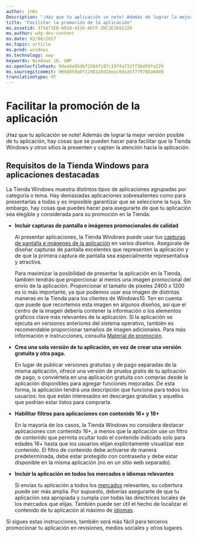 ```yaml
---
author: jnHs
Description: "¡Haz que tu aplicación se note! Además de lograr la mejor versión posible de tu aplicación, hay cosas que se pueden hacer para facilitar que la Tienda Windows y otros sitios la presenten y capten la atención hacia la aplicación."
title: "Facilitar la promoción de la aplicación"
ms.assetid: 375A73EB-A010-4319-AEFF-3DC3E3691220
ms.author: wdg-dev-content
ms.date: 02/08/2017
ms.topic: article
ms.prod: windows
ms.technology: uwp
keywords: Windows 10, UWP
ms.openlocfilehash: 9dee8e05dbf2384fc87c1974a732ff36459fa229
ms.sourcegitcommit: 909d859a0f11981a8d1beac0da35f779786a6889
translationtype: HT
---
```

# <a name="make-your-app-easier-to-promote"></a>Facilitar la promoción de la aplicación


¡Haz que tu aplicación se note! Además de lograr la mejor versión posible de tu aplicación, hay cosas que se pueden hacer para facilitar que la Tienda Windows y otros sitios la presenten y capten la atención hacia la aplicación.

## <a name="windows-store-requirements-for-featured-apps"></a>Requisitos de la Tienda Windows para aplicaciones destacadas


La Tienda Windows muestra distintos tipos de aplicaciones agrupadas por categoría o tema. Hay demasiadas aplicaciones sobresalientes como para presentarlas a todas y es imposible garantizar que se seleccione la tuya. Sin embargo, hay cosas que puedes hacer para asegurarte de que tu aplicación sea elegible y considerada para su promoción en la Tienda.

-   **Incluir capturas de pantalla e imágenes promocionales de calidad**

    Al presentar aplicaciones, la Tienda Windows puede usar tus [capturas de pantalla e imágenes de la aplicación](app-screenshots-and-images.md) en varios diseños. Asegúrate de diseñar capturas de pantalla excelentes que representen la aplicación y de que la primera captura de pantalla sea especialmente representativa y atractiva.

    Para maximizar la posibilidad de presentar la aplicación en la Tienda, también tendrás que proporcionar al menos una imagen promocional del envío de la aplicación. Proporcionar el tamaño de píxeles 2400 x 1200 es lo más importante, ya que podemos usar esa imagen de distintas maneras en la Tienda para los clientes de Windows10. Ten en cuenta que puede que recortemos esta imagen en algunos diseños, así que el centro de la imagen debería contener la información o los elementos gráficos clave más relevantes de la aplicación. Si la aplicación se ejecuta en versiones anteriores del sistema operativo, también es recomendable proporcionar tamaños de imagen adicionales. Para más información e instrucciones, consulta [Material de promoción](app-screenshots-and-images.md#promotional-artwork).

-   **Crea una sola versión de tu aplicación, en vez de crear una versión gratuita y otra paga.**

    En lugar de publicar versiones gratuitas y de pago separadas de la misma aplicación, ofrece una versión de prueba gratis de tu aplicación de pago, o conviértela en una aplicación gratuita con compras desde la aplicación disponibles para agregar funciones mejoradas. De esta forma, la aplicación tendrá una descripción que funciona para todos los usuarios: los que están interesados en descargas gratuitas y aquellos que podrían estar listos para comprarla.

-   **Habilitar filtros para aplicaciones con contenido 16+ y 18+**

    En la mayoría de los casos, la Tienda Windows no considera destacar aplicaciones con contenido 16+, a menos que la aplicación use un filtro de contenido que permita ocultar todo el contenido indicado solo para edades 16+ hasta que los usuarios elijan explícitamente visualizar ese contenido. El filtro de contenido debe activarse de manera predeterminada, debe estar protegido con contraseña y debe estar disponible en la misma aplicación (no en un sitio web separado).

-   **Incluir la aplicación en todos los mercados e idiomas relevantes**

    Si envías tu aplicación a todos los [mercados](define-pricing-and-market-selection.md) relevantes, su cobertura puede ser más amplia. Por supuesto, deberías asegurarte de que tu aplicación sea apropiada y cumpla con todas las directrices locales de los mercados que elijas. También puede ser útil el hecho de localizar el contenido de tu aplicación al máximo de [idiomas](supported-languages.md).

Si sigues estas instrucciones, también será más fácil para terceros promocionar tu aplicación en revisiones, medios sociales y otros lugares.

 

 




